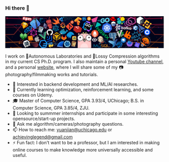 ### Hi there 👋

![](https://github.com/legendPerceptor/legendPerceptor/blob/master/icons/developer_header.png)

I work on 🤖Autonomous Laboratories and 💽Lossy Compression algorithms in my current CS Ph.D. program. I also maintain a personal [Youtube channel](https://www.youtube.com/channel/UCVSC0Mlk2qw2ks8lVt1WzBw), and a personal [website](https://www.liuyuanjian.com), where I will share some of my 📷photography/filmmaking works and tutorials.

- 🔭 Interested in backend development and ML/AI researches.
- 🌱 Currently learning optimization, reinforcement learning, and some courses on Udemy.
- 🎓 Master of Computer Science, GPA 3.93/4, UChicago; B.S. in Computer Science, GPA 3.85/4, ZJU.
- 🤔 Looking to summmer internships and participate in some interesting opensource/start-up projects.
- 💬 Ask me algorithm/cameras/photography questions.
- 📫 How to reach me: yuanjian@uchicago.edu or achievinglegend@gmail.com
- ⚡ Fun fact: I don't want to be a professor, but I am interested in making online courses to make knowledge more universally accessible and useful.

